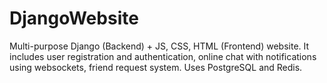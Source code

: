 # DjangoWebsite
Multi-purpose Django (Backend) + JS, CSS, HTML (Frontend) website. It includes user registration and authentication, online chat with notifications using websockets, friend request system. Uses PostgreSQL and Redis. 
